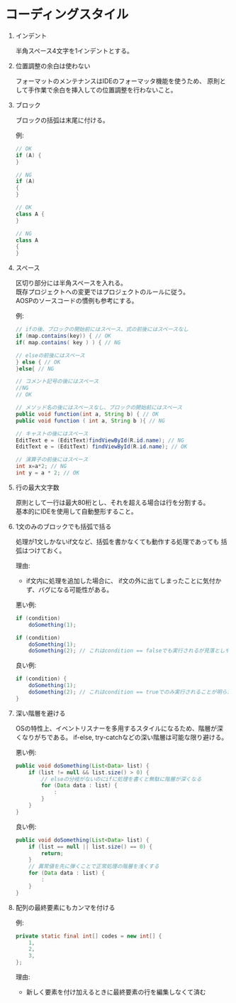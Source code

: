 # コーディングスタイル

1.  インデント

    半角スペース4文字を1インデントとする。

1.  位置調整の余白は使わない

    フォーマットのメンテナンスはIDEのフォーマッタ機能を使うため、
    原則として手作業で余白を挿入しての位置調整を行わないこと。

1. ブロック

    ブロックの括弧は末尾に付ける。
    
    例:
    
    ```java
    // OK
    if (A) {
    }
    
    // NG
    if (A)
    {
    }
    
    // OK
    class A {
    }
    
    // NG
    class A
    {
    }
    ```

1.  スペース

    区切り部分には半角スペースを入れる。  
    既存プロジェクトへの変更ではプロジェクトのルールに従う。  
    AOSPのソースコードの慣例も参考にする。

    例:

    ```java
    // ifの後、ブロックの開始前にはスペース、式の前後にはスペースなし
    if (map.contains(key)) { // OK
    if( map.contains( key ) ) { // NG

    // elseの前後にはスペース
    } else { // OK
    }else{ // NG

    // コメント記号の後にはスペース
    //NG
    // OK

    // メソッド名の後にはスペースなし、ブロックの開始前にはスペース
    public void function(int a, String b) { // OK
    public void function ( int a, String b ){ // NG

    // キャストの後にはスペース
    EditText e = (EditText)findViewById(R.id.name); // NG
    EditText e = (EditText) findViewById(R.id.name); // OK

    // 演算子の前後にはスペース
    int x=a*2; // NG
    int y = a * 2; // OK
    ```

1.  行の最大文字数

    原則として一行は最大80桁とし、それを超える場合は行を分割する。  
    基本的にIDEを使用して自動整形すること。

1.  1文のみのブロックでも括弧で括る

    処理が1文しかないif文など、括弧を書かなくても動作する処理であっても
    括弧はつけておく。

    理由:

    * if文内に処理を追加した場合に、
      if文の外に出てしまったことに気付かず、バグになる可能性がある。

    悪い例:

    ```java
    if (condition)
        doSomething(1);
    
    if (condition)
        doSomething(1);
        doSomething(2); // これはcondition == falseでも実行されるが見落としやすい
    ```

    良い例:

    ```java
    if (condition) {
        doSomething(1);
        doSomething(2); // これはcondition == trueでのみ実行されることが明らか
    }
    ```

1.  深い階層を避ける

    OSの特性上、イベントリスナーを多用するスタイルになるため、階層が深くなりがちである。
    if-else, try-catchなどの深い階層は可能な限り避ける。

    悪い例:

    ```java
    public void doSomething(List<Data> list) {
        if (list != null && list.size() > 0) {
            // elseの分岐がないのにifに処理を書くと無駄に階層が深くなる
            for (Data data : list) {
                :
            }
        }
    }
    ```

    良い例:

    ```java
    public void doSomething(List<Data> list) {
        if (list == null || list.size() == 0) {
            return;
        }
        // 異常値を先に弾くことで正常処理の階層を浅くする
        for (Data data : list) {
            :
        }
    }
    ```

1.  配列の最終要素にもカンマを付ける

    例:
    
    ```java
    private static final int[] codes = new int[] {
        1,
        2,
        3,
    };
    ```

    理由:
    
    * 新しく要素を付け加えるときに最終要素の行を編集しなくて済む

